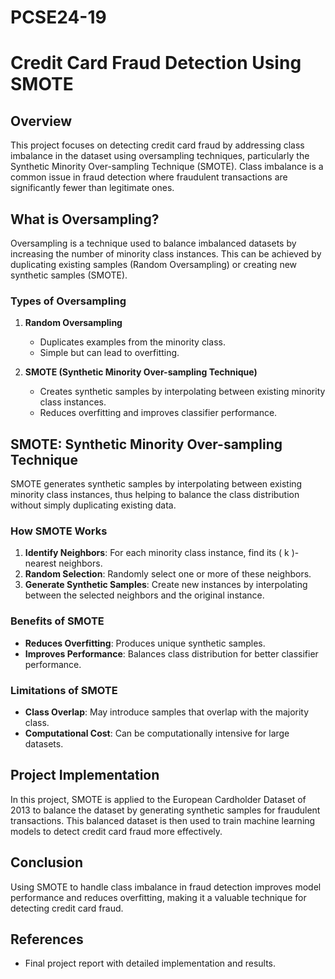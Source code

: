 # PCSE24-19

# Credit Card Fraud Detection Using SMOTE

## Overview

This project focuses on detecting credit card fraud by addressing class imbalance in the dataset using oversampling techniques, particularly the Synthetic Minority Over-sampling Technique (SMOTE). Class imbalance is a common issue in fraud detection where fraudulent transactions are significantly fewer than legitimate ones.

## What is Oversampling?

Oversampling is a technique used to balance imbalanced datasets by increasing the number of minority class instances. This can be achieved by duplicating existing samples (Random Oversampling) or creating new synthetic samples (SMOTE).

### Types of Oversampling

1. **Random Oversampling**
   - Duplicates examples from the minority class.
   - Simple but can lead to overfitting.

2. **SMOTE (Synthetic Minority Over-sampling Technique)**
   - Creates synthetic samples by interpolating between existing minority class instances.
   - Reduces overfitting and improves classifier performance.

## SMOTE: Synthetic Minority Over-sampling Technique

SMOTE generates synthetic samples by interpolating between existing minority class instances, thus helping to balance the class distribution without simply duplicating existing data.

### How SMOTE Works

1. **Identify Neighbors**: For each minority class instance, find its \( k \)-nearest neighbors.
2. **Random Selection**: Randomly select one or more of these neighbors.
3. **Generate Synthetic Samples**: Create new instances by interpolating between the selected neighbors and the original instance.

### Benefits of SMOTE

- **Reduces Overfitting**: Produces unique synthetic samples.
- **Improves Performance**: Balances class distribution for better classifier performance.

### Limitations of SMOTE

- **Class Overlap**: May introduce samples that overlap with the majority class.
- **Computational Cost**: Can be computationally intensive for large datasets.

## Project Implementation

In this project, SMOTE is applied to the European Cardholder Dataset of 2013 to balance the dataset by generating synthetic samples for fraudulent transactions. This balanced dataset is then used to train machine learning models to detect credit card fraud more effectively.

## Conclusion

Using SMOTE to handle class imbalance in fraud detection improves model performance and reduces overfitting, making it a valuable technique for detecting credit card fraud.

## References

- Final project report with detailed implementation and results.

